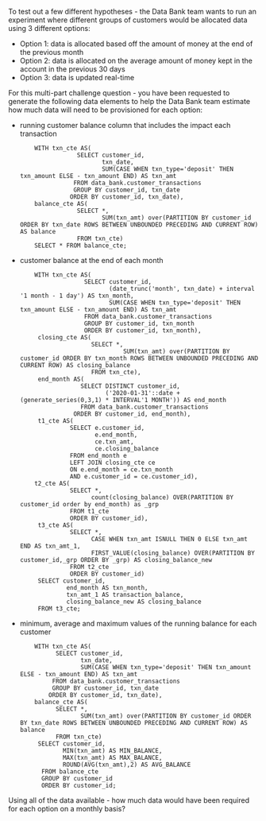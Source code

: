 To test out a few different hypotheses - the Data Bank team wants to run an experiment where different groups of customers would be allocated data using 3 different options:

- Option 1: data is allocated based off the amount of money at the end of the previous month
- Option 2: data is allocated on the average amount of money kept in the account in the previous 30 days
- Option 3: data is updated real-time

For this multi-part challenge question - you have been requested to generate the following data elements to help the Data Bank team estimate how much data will need to be provisioned for each option:

- running customer balance column that includes the impact each transaction

          WITH txn_cte AS(
                      SELECT customer_id,
                             txn_date,
                             SUM(CASE WHEN txn_type='deposit' THEN txn_amount ELSE - txn_amount END) AS txn_amt 
                     FROM data_bank.customer_transactions
                     GROUP BY customer_id, txn_date
                    ORDER BY customer_id, txn_date),
          balance_cte AS(
                      SELECT *,
	                         SUM(txn_amt) over(PARTITION BY customer_id ORDER BY txn_date ROWS BETWEEN UNBOUNDED PRECEDING AND CURRENT ROW) AS balance
                      FROM txn_cte)
          SELECT * FROM balance_cte;

- customer balance at the end of each month

          WITH txn_cte AS(
                        SELECT customer_id,
                               (date_trunc('month', txn_date) + interval '1 month - 1 day') AS txn_month,
                               SUM(CASE WHEN txn_type='deposit' THEN txn_amount ELSE - txn_amount END) AS txn_amt 
                        FROM data_bank.customer_transactions
                        GROUP BY customer_id, txn_month
                        ORDER BY customer_id, txn_month),
           closing_cte AS(
                          SELECT *,
	                               SUM(txn_amt) over(PARTITION BY customer_id ORDER BY txn_month ROWS BETWEEN UNBOUNDED PRECEDING AND CURRENT ROW) AS closing_balance
                          FROM txn_cte),
           end_month AS(
                       SELECT DISTINCT customer_id,
                              ('2020-01-31'::date + (generate_series(0,3,1) * INTERVAL'1 MONTH')) AS end_month
                       FROM data_bank.customer_transactions
                     ORDER BY customer_id, end_month),
           t1_cte AS(
                    SELECT e.customer_id,
                           e.end_month,
                           ce.txn_amt,
                           ce.closing_balance
                    FROM end_month e
                    LEFT JOIN closing_cte ce
                    ON e.end_month = ce.txn_month
                    AND e.customer_id = ce.customer_id),
          t2_cte AS(
                    SELECT *,
                          count(closing_balance) OVER(PARTITION BY customer_id order by end_month) as _grp
                    FROM t1_cte
                    ORDER BY customer_id),
           t3_cte AS(
                    SELECT *,
                          CASE WHEN txn_amt ISNULL THEN 0 ELSE txn_amt END AS txn_amt_1,
                          FIRST_VALUE(closing_balance) OVER(PARTITION BY customer_id,_grp ORDER BY _grp) AS closing_balance_new
                    FROM t2_cte
                    ORDER BY customer_id)
           SELECT customer_id,
                   end_month AS txn_month,
                   txn_amt_1 AS transaction_balance,
                   closing_balance_new AS closing_balance
           FROM t3_cte;
   
- minimum, average and maximum values of the running balance for each customer

          WITH txn_cte AS(
                SELECT customer_id,
                       txn_date,
                       SUM(CASE WHEN txn_type='deposit' THEN txn_amount ELSE - txn_amount END) AS txn_amt 
               FROM data_bank.customer_transactions
               GROUP BY customer_id, txn_date
              ORDER BY customer_id, txn_date),
          balance_cte AS(
                SELECT *,
                       SUM(txn_amt) over(PARTITION BY customer_id ORDER BY txn_date ROWS BETWEEN UNBOUNDED PRECEDING AND CURRENT ROW) AS balance
                FROM txn_cte)
           SELECT customer_id,
                  MIN(txn_amt) AS MIN_BALANCE,
                  MAX(txn_amt) AS MAX_BALANCE,
                  ROUND(AVG(txn_amt),2) AS AVG_BALANCE
            FROM balance_cte
            GROUP BY customer_id
            ORDER BY customer_id;

Using all of the data available - how much data would have been required for each option on a monthly basis?
